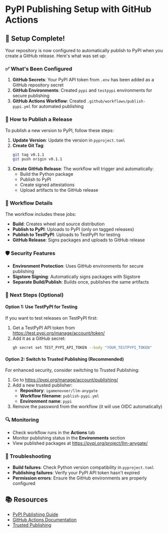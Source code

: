 # PyPI Publishing Setup with GitHub Actions

## 🎉 Setup Complete!

Your repository is now configured to automatically publish to PyPI when you create a GitHub release. Here's what was set up:

### ✅ What's Been Configured

1. **GitHub Secrets**: Your PyPI API token from `.env` has been added as a GitHub repository secret
2. **GitHub Environments**: Created `pypi` and `testpypi` environments for secure publishing
3. **GitHub Actions Workflow**: Created `.github/workflows/publish-pypi.yml` for automated publishing

### 🚀 How to Publish a Release

To publish a new version to PyPI, follow these steps:

1. **Update Version**: Update the version in `pyproject.toml`
2. **Create Git Tag**: 
   ```bash
   git tag v0.1.1
   git push origin v0.1.1
   ```
3. **Create GitHub Release**: The workflow will trigger and automatically:
   - Build the Python package
   - Publish to PyPI
   - Create signed attestations
   - Upload artifacts to the GitHub release

### 🔧 Workflow Details

The workflow includes these jobs:
- **Build**: Creates wheel and source distribution
- **Publish to PyPI**: Uploads to PyPI (only on tagged releases)
- **Publish to TestPyPI**: Uploads to TestPyPI for testing
- **GitHub Release**: Signs packages and uploads to GitHub release

### 🛡️ Security Features

- **Environment Protection**: Uses GitHub environments for secure publishing
- **Sigstore Signing**: Automatically signs packages with Sigstore
- **Separate Build/Publish**: Builds once, publishes the same artifacts

### 📝 Next Steps (Optional)

#### Option 1: Use TestPyPI for Testing
If you want to test releases on TestPyPI first:

1. Get a TestPyPI API token from https://test.pypi.org/manage/account/token/
2. Add it as a GitHub secret:
   ```bash
   gh secret set TEST_PYPI_API_TOKEN --body "YOUR_TESTPYPI_TOKEN"
   ```

#### Option 2: Switch to Trusted Publishing (Recommended)
For enhanced security, consider switching to Trusted Publishing:

1. Go to https://pypi.org/manage/account/publishing/
2. Add a new trusted publisher:
   - **Repository**: `igamenovoer/llm-anygate`
   - **Workflow filename**: `publish-pypi.yml`
   - **Environment name**: `pypi`
3. Remove the password from the workflow (it will use OIDC automatically)

### 🔍 Monitoring

- Check workflow runs in the **Actions** tab
- Monitor publishing status in the **Environments** section
- View published packages at https://pypi.org/project/llm-anygate/

### 🐛 Troubleshooting

- **Build failures**: Check Python version compatibility in `pyproject.toml`
- **Publishing failures**: Verify your PyPI API token hasn't expired
- **Permission errors**: Ensure the GitHub environments are properly configured

## 📚 Resources

- [PyPI Publishing Guide](https://packaging.python.org/guides/publishing-package-distribution-releases-using-github-actions-ci-cd-workflows/)
- [GitHub Actions Documentation](https://docs.github.com/en/actions)
- [Trusted Publishing](https://docs.pypi.org/trusted-publishers/)